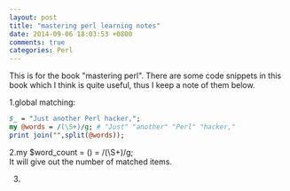 ```yaml
---
layout: post
title: "mastering perl learning notes"
date: 2014-09-06 18:03:53 +0800
comments: true
categories: Perl
---
```

This is for the book "mastering perl". There are some code snippets in this book which I think is quite useful, thus I keep a note of them below.  

1.global matching:  

```pl
$_ = "Just another Perl hacker,";my @words = /(\S+)/g; # "Just" "another" "Perl" "hacker,"
print join("",split(@words));
```  

2.my $word_count = () = /(\S+)/g;   
It will give out the number of matched items.

3.
